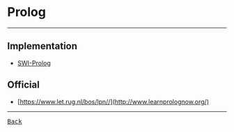 # Prolog

---

## Implementation

- [SWI-Prolog](https://www.swi-prolog.org/)

## Official

- [https://www.let.rug.nl/bos/lpn//](http://www.learnprolognow.org/)

---

[<kbd> Back </kbd>](./readme.md)
